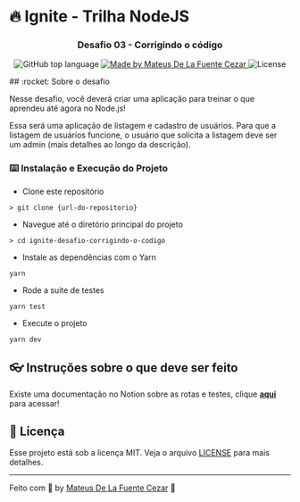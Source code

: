 # 🔥 Ignite - Trilha NodeJS

<h3 align="center">
  Desafio 03 - Corrigindo o código
</h3>
<p align="center">
  <img alt="GitHub top language" src="https://img.shields.io/github/languages/top/prenato84/ignite-template-trabalhando-com-middlewares?style=flat">

  <a href="https://rocketseat.com.br">
    <img alt="Made by Mateus De La Fuente Cezar" src="https://img.shields.io/badge/made%20by-Mateus%20De La Fuente-orange">
  </a>

  <img alt="License" src="https://img.shields.io/badge/license-MIT-%2304D361">
</p>
## :rocket: Sobre o desafio

Nesse desafio, você deverá criar uma aplicação para treinar o que aprendeu até agora no Node.js!

Essa será uma aplicação de listagem e cadastro de usuários. Para que a listagem de usuários funcione, o usuário que solicita a listagem deve ser um admin (mais detalhes ao longo da descrição).

### :keyboard: Instalação e Execução do Projeto

- Clone este repositório

```
> git clone {url-do-repositorio}
```

- Navegue até o diretório principal do projeto

```
> cd ignite-desafio-corrigindo-o-codigo
```

- Instale as dependências com o Yarn

```
yarn
```

- Rode a suite de testes

```
yarn test
```

- Execute o projeto

```
yarn dev
```

## :eyeglasses: Instruções sobre o que deve ser feito

Existe uma documentação no Notion sobre as rotas e testes, clique **[aqui](https://www.notion.so/Desafio-03-Corrigindo-o-c-digo-c15c8a2e212846039a367cc7b763c6dd)** para acessar!

## :memo: Licença


Esse projeto está sob a licença MIT. Veja o arquivo [LICENSE](https://github.com/git/git-scm.com/blob/master/MIT-LICENSE.txt) para mais detalhes.

---

Feito com 💜 by <a href="https://www.linkedin.com/in/mateus-cezar-a43665a5/">Mateus De La Fuente Cezar</a> :wave:

